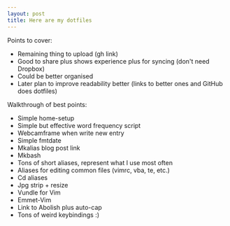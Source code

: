```yaml
---
layout: post
title: Here are my dotfiles
---
```


Points to cover:

- Remaining thing to upload (gh link)
- Good to share plus shows experience plus for syncing (don't need Dropbox)
- Could be better organised
- Later plan to improve readability better (links to better ones and GitHub does dotfiles)

Walkthrough of best points:

- Simple home-setup
- Simple but effective word frequency script
- Webcamframe when write new entry
- Simple fmtdate
- Mkalias blog post link
- Mkbash
- Tons of short aliases, represent what I use most often
- Aliases for editing common files (vimrc, vba, te, etc.)
- Cd aliases
- Jpg strip + resize
- Vundle for Vim
- Emmet-Vim
- Link to Abolish plus auto-cap
- Tons of weird keybindings :)
